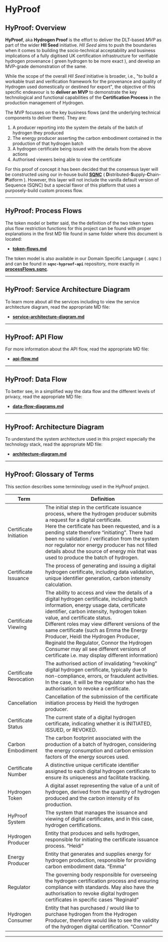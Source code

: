 # HyProof

## HyProof: Overview

**HyProof**, aka **Hydrogen Proof** is the effort to deliver the DLT-based _MVP_ as part of the wider **HII Seed** initiative. _HII Seed_ aims to push the boundaries when it comes to building the socio-technical acceptability and business implications of a fully digitised UK certification infrastructure for verifiable hydrogen provenance ( green hydrogen to be more exact ), and develop an MVP-grade demonstration of the same.

While the scope of the overall _HII Seed_ initiative is broader, i.e., "to build a workable trust and verification framework for the provenance and quality of Hydrogen used domestically or destined for export", the objective of this specific endeavour is to  **deliver an MVP** to demonstrate the key technological and functional capabilities of the **Certification Process** in the production management of Hydrogen.

The MVP focusses on the key business flows (and the underlying technical components to deliver them). They are:

1. A producer reporting into the system the details of the batch of hydrogen they produced
2. The energy producer asserting the carbon embodiment contained in the production of that hydrogen batch
3. A hydrogen certificate being issued with the details from the above actions
4. Authorised viewers being able to view the certificate

For this proof of concept it has been decided that the consensus layer will be constructed using our in-house build **[SQNC](https://github.com/digicatapult/sqnc-documentation)** ( **D**istributed-**S**upply-**C**hain-**P**latform ). However, this layer will not include the vanilla default version of Sequence (SQNC) but a special flavor of this platform that uses a purposely-build custom process flow.

---

## HyProof: Process Flows

The token model or better said, the the definition of the two token types plus flow restriction functions for this project can be found with proper explanations in the first MD file found in same folder where this document is located:

* **[token-flows.md](./token-flows.md)**

The token model is also available in our Domain Specific Language ( .sqnc ) and can be found in **`sqnc-hyproof-api`** repository, more exactly in **[processFlows.sqnc](https://github.com/digicatapult/sqnc-hyproof-api/blob/main/processFlows.sqnc)**.

---

## HyProof: Service Architecture Diagram

To learn more about all the services including to view the service architecture diagram, read the appropriate MD file:

* **[service-architecture-diagram.md](./service-architecture-diagram.md)**

---

## HyProof: API Flow

For more information about the API flow, read the appropriate MD file:

* **[api-flow.md](./api-flow.md)**

---

## HyProof: Data Flow

To better see, in a simplified way the data flow and the different levels of privacy, read the appropriate MD file:

* **[data-flow-diagrams.md](./data-flow-diagrams.md)**

---

## HyProof: Architecture Diagram

To understand the system architecture used in this project especially the technology stack, read the appropriate MD file:

* **[architecture-diagram.md](./architecture-diagram.md)**

---

## HyProof: Glossary of Terms

This section describes some terminology used in the HyProof project.

| Term                   	| Definition                                                                                                                                                                                                                                                                                                                                                                                                                                                                                              	|
|------------------------	|---------------------------------------------------------------------------------------------------------------------------------------------------------------------------------------------------------------------------------------------------------------------------------------------------------------------------------------------------------------------------------------------------------------------------------------------------------------------------------------------------------	|
| Certificate Initiation 	| The initial step in the certificate issuance process, where the hydrogen producer submits a request for a digital certificate. <br>Here the certificate has been requested, and is a pending state therefore “initiating”. There had been no validation / verification from the system nor regulator nor energy producer has not filled details about the source of energy mix that was used to produce the batch of hydrogen.                                                                          	|
| Certificate Issuance   	| The process of generating and issuing a digital hydrogen certificate, including data validation, unique identifier generation, carbon intensity calculation.                                                                                                                                                                                                                                                                                                                                            	|
| Certificate Viewing    	| The ability to access and view the details of a digital hydrogen certificate, including batch information, energy usage data, certificate identifier, carbon intensity, hydrogen token value, and certificate status.<br>Different roles may view different versions of the same certificate (such as Emma the Energy Producer, Heidi the Hydrogen Producer, Reginald the Regulator, Connor the Hydrogen Consumer may all see different versions of certificate i.e. may display different information) 	|
| Certificate Revocation 	| The authorised action of invalidating ”revoking” digital hydrogen certificate, typically due to non-compliance, errors, or fraudulent activities.<br>In the case, it will be the regulator who has the authorisation to revoke a certificate.                                                                                                                                                                                                                                                           	|
| Cancellation           	| Cancellation of the submission of the certificate initiation process by Heidi the hydrogen producer.                                                                                                                                                                                                                                                                                                                                                                                                    	|
| Certificate Status     	| The current state of a digital hydrogen certificate, indicating whether it is INITIATED, ISSUED, or REVOKED.                                                                                                                                                                                                                                                                                                                                                                                            	|
| Carbon Embodiment      	| The carbon footprint associated with the production of a batch of hydrogen, considering the energy consumption and carbon emission factors of the energy sources used.                                                                                                                                                                                                                                                                                                                                  	|
| Certificate Number     	| A distinctive unique certificate identifier assigned to each digital hydrogen certificate to ensure its uniqueness and facilitate tracking.                                                                                                                                                                                                                                                                                                                                                             	|
| Hydrogen Token         	| A digital asset representing the value of a unit of hydrogen, derived from the quantity of hydrogen produced and the carbon intensity of its production.                                                                                                                                                                                                                                                                                                                                                	|
| HyProof System         	| The system that manages the issuance and viewing of digital certificates, and in this case, hydrogen certifications.                                                                                                                                                                                                                                                                                                                                                                                    	|
| Hydrogen Producer      	| Entity that produces and sells hydrogen, responsible for initiating the certificate issuance process. “Heidi”                                                                                                                                                                                                                                                                                                                                                                                           	|
| Energy Producer        	| Entity that generates and supplies energy for hydrogen production, responsible for providing carbon embodiment data. “Emma”                                                                                                                                                                                                                                                                                                                                                                             	|
| Regulator              	| The governing body responsible for overseeing the hydrogen certification process and ensuring compliance with standards. May also have the authorisation to revoke digital hydrogen certificates in specific cases “Reginald”                                                                                                                                                                                                                                                                           	|
| Hydrogen Consumer      	| Entity that has purchased / would like to purchase hydrogen from the Hydrogen Producer, therefore would like to see the validity of the hydrogen digital certification. “Connor“                                                                                                                                                                                                                                                                                                                        	|

---


